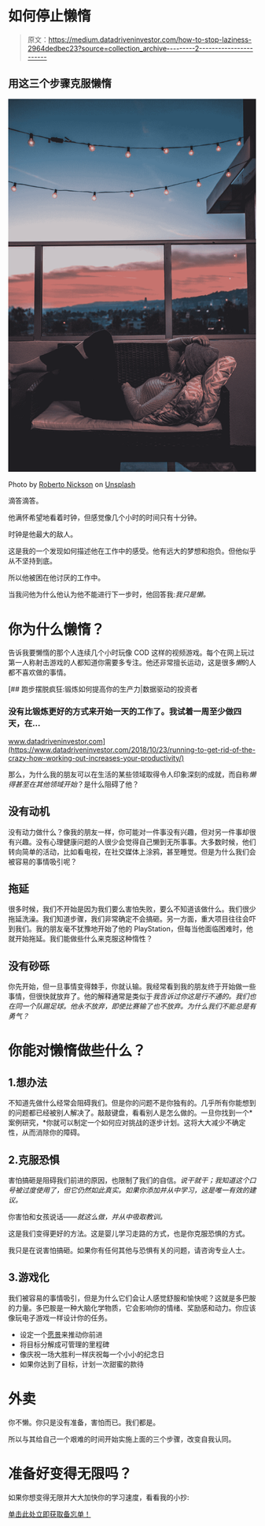 # 如何停止懒惰

> 原文：<https://medium.datadriveninvestor.com/how-to-stop-laziness-2964dedbec23?source=collection_archive---------2----------------------->

## 用这三个步骤克服懒惰

![](img/c1d3e7864770a03b726c9af5114570a6.png)

Photo by [Roberto Nickson](https://unsplash.com/@rpnickson?utm_source=medium&utm_medium=referral) on [Unsplash](https://unsplash.com?utm_source=medium&utm_medium=referral)

滴答滴答。

他满怀希望地看着时钟，但感觉像几个小时的时间只有十分钟。

时钟是他最大的敌人。

这是我的一个发现如何描述他在工作中的感受。他有远大的梦想和抱负。但他似乎从不坚持到底。

所以他被困在他讨厌的工作中。

当我问他为什么他认为他不能进行下一步时，他回答我:*我只是懒。*

# 你为什么懒惰？

告诉我要懒惰的那个人连续几个小时玩像 COD 这样的视频游戏。每个在网上玩过第一人称射击游戏的人都知道你需要多专注。他还非常擅长运动，这是很多*懒*的人都不喜欢做的事情。

[](https://www.datadriveninvestor.com/2018/10/23/running-to-get-rid-of-the-crazy-how-working-out-increases-your-productivity/) [## 跑步摆脱疯狂:锻炼如何提高你的生产力|数据驱动的投资者

### 没有比锻炼更好的方式来开始一天的工作了。我试着一周至少做四天，在…

www.datadriveninvestor.com](https://www.datadriveninvestor.com/2018/10/23/running-to-get-rid-of-the-crazy-how-working-out-increases-your-productivity/) 

那么，为什么我的朋友可以在生活的某些领域取得令人印象深刻的成就，而自称*懒得甚至在其他领域开始*？是什么阻碍了他？

## 没有动机

没有动力做什么？像我的朋友一样，你可能对一件事没有兴趣，但对另一件事却很有兴趣。没有心理健康问题的人很少会觉得自己懒到无所事事。大多数时候，他们转向简单的活动，比如看电视，在社交媒体上涂鸦，甚至睡觉。但是为什么我们会被容易的事情吸引呢？

## 拖延

很多时候，我们不开始是因为我们要么害怕失败，要么不知道该做什么。我们很少拖延洗澡。我们知道步骤，我们非常确定不会搞砸。另一方面，重大项目往往会吓到我们。我的朋友毫不犹豫地开始了他的 PlayStation，但每当他面临困难时，他就开始拖延。我们能做些什么来克服这种惰性？

## 没有砂砾

你先开始，但一旦事情变得棘手，你就认输。我经常看到我的朋友终于开始做一些事情，但很快就放弃了。他的解释通常是类似于*我告诉过你这是行不通的。我们也在同一个队踢足球。他永不放弃，即使比赛输了也不放弃。为什么我们不能总是有勇气？*

# 你能对懒惰做些什么？

## 1.想办法

不知道先做什么经常会阻碍我们。但是你的问题不是你独有的。几乎所有你能想到的问题都已经被别人解决了。敲敲键盘，看看别人是怎么做的。一旦你找到一个*案例研究，*你就可以制定一个如何应对挑战的逐步计划。这将大大减少不确定性，从而消除你的障碍。

## 2.克服恐惧

害怕搞砸是阻碍我们前进的原因，也限制了我们的自信。*说干就干；我知道这个口号被过度使用了，但它仍然如此真实。如果你添加并从中学习，这是唯一有效的建议。*

你害怕和女孩说话——*就这么做，并从中吸取教训。*

这是我们变得更好的方法。这是婴儿学习走路的方式，也是你克服恐惧的方式。

我只是在说害怕搞砸。如果你有任何其他与恐惧有关的问题，请咨询专业人士。

## 3.游戏化

我们被容易的事情吸引，但是为什么它们会让人感觉舒服和愉快呢？这就是多巴胺的力量。多巴胺是一种大脑化学物质，它会影响你的情绪、奖励感和动力。你应该像玩电子游戏一样设计你的任务。

*   设定一个[愿景](https://medium.com/datadriveninvestor/10-steps-to-create-a-powerful-vision-for-your-life-in-2020-23c6e2a00bdb)来推动你前进
*   将目标分解成可管理的里程碑
*   像庆祝一场大胜利一样庆祝每一个小小的纪念日
*   如果你达到了目标，计划一次甜蜜的款待

# 外卖

你不懒。你只是没有准备，害怕而已。我们都是。

所以与其给自己一个艰难的时间开始实施上面的三个步骤，改变自我认同。

# **准备好变得无限吗？**

如果你想变得无限并大大加快你的学习速度，看看我的小抄:

[单击此处立即获取备忘单！](https://roadtolimitless.com/cheatsheet/)